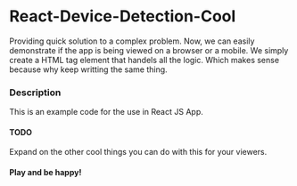 # React-Device-Detection-Cool
Providing quick solution to a complex problem. Now, we can easily demonstrate if the app is being viewed on a browser or a mobile.
We simply create a HTML tag element that handels all the logic. Which makes sense because why keep writting the same thing.

### Description
This is an example code for the use in React JS App. 

#### TODO
Expand on the other cool things you can do with this for your viewers.

#### Play and be happy!
